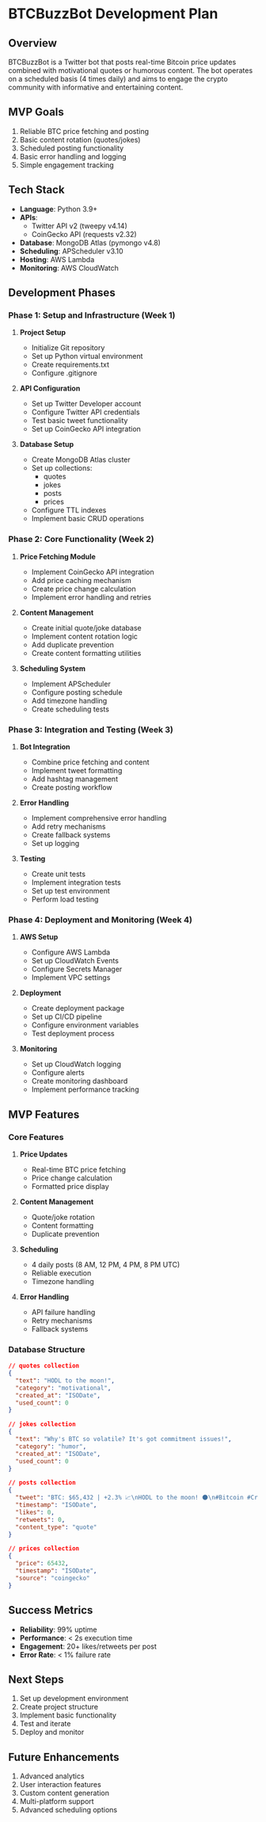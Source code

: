 # BTCBuzzBot Development Plan

## Overview
BTCBuzzBot is a Twitter bot that posts real-time Bitcoin price updates combined with motivational quotes or humorous content. The bot operates on a scheduled basis (4 times daily) and aims to engage the crypto community with informative and entertaining content.

## MVP Goals
1. Reliable BTC price fetching and posting
2. Basic content rotation (quotes/jokes)
3. Scheduled posting functionality
4. Basic error handling and logging
5. Simple engagement tracking

## Tech Stack
- **Language**: Python 3.9+
- **APIs**:
  - Twitter API v2 (tweepy v4.14)
  - CoinGecko API (requests v2.32)
- **Database**: MongoDB Atlas (pymongo v4.8)
- **Scheduling**: APScheduler v3.10
- **Hosting**: AWS Lambda
- **Monitoring**: AWS CloudWatch

## Development Phases

### Phase 1: Setup and Infrastructure (Week 1)
1. **Project Setup**
   - Initialize Git repository
   - Set up Python virtual environment
   - Create requirements.txt
   - Configure .gitignore

2. **API Configuration**
   - Set up Twitter Developer account
   - Configure Twitter API credentials
   - Test basic tweet functionality
   - Set up CoinGecko API integration

3. **Database Setup**
   - Create MongoDB Atlas cluster
   - Set up collections:
     - quotes
     - jokes
     - posts
     - prices
   - Configure TTL indexes
   - Implement basic CRUD operations

### Phase 2: Core Functionality (Week 2)
1. **Price Fetching Module**
   - Implement CoinGecko API integration
   - Add price caching mechanism
   - Create price change calculation
   - Implement error handling and retries

2. **Content Management**
   - Create initial quote/joke database
   - Implement content rotation logic
   - Add duplicate prevention
   - Create content formatting utilities

3. **Scheduling System**
   - Implement APScheduler
   - Configure posting schedule
   - Add timezone handling
   - Create scheduling tests

### Phase 3: Integration and Testing (Week 3)
1. **Bot Integration**
   - Combine price fetching and content
   - Implement tweet formatting
   - Add hashtag management
   - Create posting workflow

2. **Error Handling**
   - Implement comprehensive error handling
   - Add retry mechanisms
   - Create fallback systems
   - Set up logging

3. **Testing**
   - Create unit tests
   - Implement integration tests
   - Set up test environment
   - Perform load testing

### Phase 4: Deployment and Monitoring (Week 4)
1. **AWS Setup**
   - Configure AWS Lambda
   - Set up CloudWatch Events
   - Configure Secrets Manager
   - Implement VPC settings

2. **Deployment**
   - Create deployment package
   - Set up CI/CD pipeline
   - Configure environment variables
   - Test deployment process

3. **Monitoring**
   - Set up CloudWatch logging
   - Configure alerts
   - Create monitoring dashboard
   - Implement performance tracking

## MVP Features

### Core Features
1. **Price Updates**
   - Real-time BTC price fetching
   - Price change calculation
   - Formatted price display

2. **Content Management**
   - Quote/joke rotation
   - Content formatting
   - Duplicate prevention

3. **Scheduling**
   - 4 daily posts (8 AM, 12 PM, 4 PM, 8 PM UTC)
   - Reliable execution
   - Timezone handling

4. **Error Handling**
   - API failure handling
   - Retry mechanisms
   - Fallback systems

### Database Structure
```json
// quotes collection
{
  "text": "HODL to the moon!",
  "category": "motivational",
  "created_at": "ISODate",
  "used_count": 0
}

// jokes collection
{
  "text": "Why's BTC so volatile? It's got commitment issues!",
  "category": "humor",
  "created_at": "ISODate",
  "used_count": 0
}

// posts collection
{
  "tweet": "BTC: $65,432 | +2.3% 📈\nHODL to the moon! 🌑\n#Bitcoin #Crypto",
  "timestamp": "ISODate",
  "likes": 0,
  "retweets": 0,
  "content_type": "quote"
}

// prices collection
{
  "price": 65432,
  "timestamp": "ISODate",
  "source": "coingecko"
}
```

## Success Metrics
- **Reliability**: 99% uptime
- **Performance**: < 2s execution time
- **Engagement**: 20+ likes/retweets per post
- **Error Rate**: < 1% failure rate

## Next Steps
1. Set up development environment
2. Create project structure
3. Implement basic functionality
4. Test and iterate
5. Deploy and monitor

## Future Enhancements
1. Advanced analytics
2. User interaction features
3. Custom content generation
4. Multi-platform support
5. Advanced scheduling options 